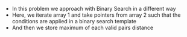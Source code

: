 - In this problem we approach with Binary Search in a different way
- Here, we iterate array 1 and take pointers from array 2 such that the conditions are applied in a binary search template
- And then we store maximum of each valid pairs distance